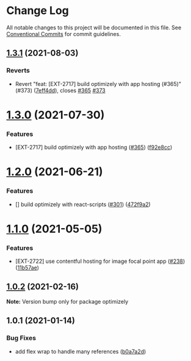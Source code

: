 # Change Log

All notable changes to this project will be documented in this file.
See [Conventional Commits](https://conventionalcommits.org) for commit guidelines.

## [1.3.1](https://github.com/contentful/apps/compare/optimizely@1.3.0...optimizely@1.3.1) (2021-08-03)


### Reverts

* Revert "feat: [EXT-2717] build optimizely with app hosting (#365)" (#373) ([7eff4dd](https://github.com/contentful/apps/commit/7eff4dd0e7feca757ac7d22e53da7d4323dd764d)), closes [#365](https://github.com/contentful/apps/issues/365) [#373](https://github.com/contentful/apps/issues/373)





# [1.3.0](https://github.com/contentful/apps/compare/optimizely@1.2.0...optimizely@1.3.0) (2021-07-30)


### Features

* [EXT-2717] build optimizely with app hosting ([#365](https://github.com/contentful/apps/issues/365)) ([f92e8cc](https://github.com/contentful/apps/commit/f92e8cce4b854a8045f9d96bb8724e0530c5d38e))





# [1.2.0](https://github.com/contentful/apps/compare/optimizely@1.1.0...optimizely@1.2.0) (2021-06-21)


### Features

* [] build optimizely with react-scripts ([#301](https://github.com/contentful/apps/issues/301)) ([472f9a2](https://github.com/contentful/apps/commit/472f9a2c62b4e5ffaf31382a4e582481ba94007f))





# [1.1.0](https://github.com/contentful/apps/compare/optimizely@1.0.2...optimizely@1.1.0) (2021-05-05)


### Features

* [EXT-2722] use contentful hosting for image focal point app ([#238](https://github.com/contentful/apps/issues/238)) ([11b57ae](https://github.com/contentful/apps/commit/11b57ae3e4fb5dd376544d89056430b71883517c))





## [1.0.2](https://github.com/contentful/apps/compare/optimizely@1.0.1...optimizely@1.0.2) (2021-02-16)

**Note:** Version bump only for package optimizely





## 1.0.1 (2021-01-14)


### Bug Fixes

* add flex wrap to handle many references ([b0a7a2d](https://github.com/contentful/apps/commit/b0a7a2d5ae9bbd838b23d096a0881a288db37eb3))
